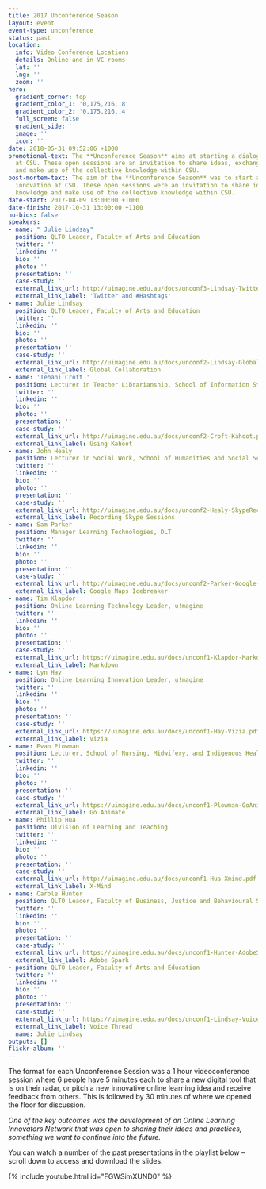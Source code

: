 ```yaml
---
title: 2017 Unconference Season
layout: event
event-type: unconference
status: past
location:
  info: Video Conference Locations
  details: Online and in VC rooms
  lat: ''
  lng: ''
  zoom: ''
hero:
  gradient_corner: top
  gradient_color_1: '0,175,216,.8'
  gradient_color_2: '0,175,216,.4'
  full_screen: false
  gradient_side: ''
  image: ''
  icon: ''
date: 2018-05-31 09:52:06 +1000
promotional-text: The **Unconference Season** aims at starting a dialogue around innovation
  at CSU. These open sessions are an invitation to share ideas, exchange knowledge
  and make use of the collective knowledge within CSU.
post-mortem-text: The aim of the **Unconference Season** was to start a dialogue around
  innovation at CSU. These open sessions were an invitation to share ideas, exchange
  knowledge and make use of the collective knowledge within CSU.
date-start: 2017-08-09 13:00:00 +1000
date-finish: 2017-10-31 13:00:00 +1100
no-bios: false
speakers:
- name: " Julie Lindsay"
  position: QLTO Leader, Faculty of Arts and Education
  twitter: ''
  linkedin: ''
  bio: ''
  photo: ''
  presentation: ''
  case-study: ''
  external_link_url: http://uimagine.edu.au/docs/unconf3-Lindsay-Twitter.pdf
  external_link_label: 'Twitter and #Hashtags'
- name: Julie Lindsay
  position: QLTO Leader, Faculty of Arts and Education
  twitter: ''
  linkedin: ''
  bio: ''
  photo: ''
  presentation: ''
  case-study: ''
  external_link_url: http://uimagine.edu.au/docs/unconf2-Lindsay-GlobalCollab.pdf
  external_link_label: Global Collaboration
- name: 'Tehani Croft '
  position: Lecturer in Teacher Librarianship, School of Information Studies
  twitter: ''
  linkedin: ''
  bio: ''
  photo: ''
  presentation: ''
  case-study: ''
  external_link_url: http://uimagine.edu.au/docs/unconf2-Croft-Kahoot.pdf
  external_link_label: Using Kahoot
- name: John Healy
  position: Lecturer in Social Work, School of Humanities and Social Science
  twitter: ''
  linkedin: ''
  bio: ''
  photo: ''
  presentation: ''
  case-study: ''
  external_link_url: http://uimagine.edu.au/docs/unconf2-Healy-SkypeRecording.pdf
  external_link_label: Recording Skype Sessions
- name: Sam Parker
  position: Manager Learning Technologies, DLT
  twitter: ''
  linkedin: ''
  bio: ''
  photo: ''
  presentation: ''
  case-study: ''
  external_link_url: http://uimagine.edu.au/docs/unconf2-Parker-Google-Maps.pdf
  external_link_label: Google Maps Icebreaker
- name: Tim Klapdor
  position: Online Learning Technology Leader, u!magine
  twitter: ''
  linkedin: ''
  bio: ''
  photo: ''
  presentation: ''
  case-study: ''
  external_link_url: https://uimagine.edu.au/docs/unconf1-Klapdor-Markdown.pdf
  external_link_label: Markdown
- name: Lyn Hay
  position: Online Learning Innovation Leader, u!magine
  twitter: ''
  linkedin: ''
  bio: ''
  photo: ''
  presentation: ''
  case-study: ''
  external_link_url: https://uimagine.edu.au/docs/unconf1-Hay-Vizia.pdf
  external_link_label: Vizia
- name: Evan Plowman
  position: Lecturer, School of Nursing, Midwifery, and Indigenous Health
  twitter: ''
  linkedin: ''
  bio: ''
  photo: ''
  presentation: ''
  case-study: ''
  external_link_url: https://uimagine.edu.au/docs/unconf1-Plowman-GoAnimate.pdf
  external_link_label: Go Animate
- name: Phillip Hua
  position: Division of Learning and Teaching
  twitter: ''
  linkedin: ''
  bio: ''
  photo: ''
  presentation: ''
  case-study: ''
  external_link_url: http://uimagine.edu.au/docs/unconf1-Hua-Xmind.pdf
  external_link_label: X-Mind
- name: Carole Hunter
  position: QLTO Leader, Faculty of Business, Justice and Behavioural Science
  twitter: ''
  linkedin: ''
  bio: ''
  photo: ''
  presentation: ''
  case-study: ''
  external_link_url: https://uimagine.edu.au/docs/unconf1-Hunter-AdobeSpark.pdf
  external_link_label: Adobe Spark
- position: QLTO Leader, Faculty of Arts and Education
  twitter: ''
  linkedin: ''
  bio: ''
  photo: ''
  presentation: ''
  case-study: ''
  external_link_url: https://uimagine.edu.au/docs/unconf1-Lindsay-Voicethread.pdf
  external_link_label: Voice Thread
  name: Julie Lindsay
outputs: []
flickr-album: ''
---
```

The format for each Unconference Session was a 1 hour videoconference session where 6 people  have 5 minutes each to share a new digital tool that is on their radar, or pitch a new innovative online learning idea and receive feedback from others. This is followed by 30 minutes of where we opened the floor for discussion. 

_One of the key outcomes was the development of an Online Learning Innovators Network that was open to sharing their ideas and practices, something we want to continue into the future._ 

You can watch a number of the past presentations in the playlist below – scroll down to access and download the slides.

{% include youtube.html id="FGWSimXUND0" %}